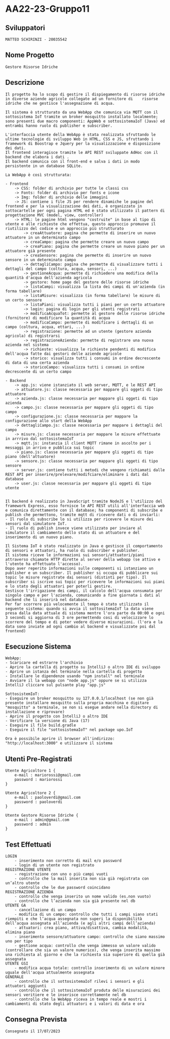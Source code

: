 # AA22-23-Gruppo11

## Sviluppatori

    MATTEO SCHIRINZI - 20035542

## Nome Progetto

    Gestore Risorse Idriche

## Descrizione

    Il progetto ha lo scopo di gestire il dispiegamento di risorse idriche in diverse aziende agricole collegate ad un fornitore di    risorse idriche che ne gestisce l'assegnazione di acqua.

    Il sistema è strutturato da una WebApp che comunica via MQTT con il sottosistema IoT tramite un broker mosquitto installato localmente; sono presenti due macro componenti: AppWeb e sottosistemaIoT (Java) ed entrambi hanno ruolo di publisher e subscriber.

    L'interfaccia utente della WebApp è stata realizzata sfruttando le ultime tecnologie di sviluppo Web in HTML, CSS e JS, sfruttando i framework di Boostrap e Jquery per la visualizzazione e disposizione dei dati.
    Il frontend interagisce tramite le API REST sviluppate AdHoc con il backend che elabora i dati .
    Il backend comunica con il front-end e salva i dati in modo persistente in un database SQLite.

    La WebApp è così strutturata:
    
    - Frontend
        -> CSS: folder di archivio per tutte le classi css
        -> Fonts: folder di archivio per fonts e icone
        -> Img: folder di archivio delle immagini
        -> JS: contiene i file JS per rendere dinamiche le pagine del frontend e per la visualizzazione dei dati, è organizzato in sottocartelle per ogni pagina HTML ed è stato utilizzato il pattern di progettazione MVC (model, view, controller)
        -> HTML: le pagine html vengono "costruite" in base al tipo di utente e alle richieste che effettua, questo approccio promuove il riutilizzo del codice e un approccio più strutturato
            -> creaAttuatore: pagina che permette di inserire un nuovo attuatore in un determinato campo
            -> creaCampo: pagina che permette creare un nuovo campo
            -> creaPiano: pagina che permette creare un nuovo piano per un attuatore già presente
            -> creaSensore: pagina che permette di inserire un nuovo sensore in un determinato campo
            -> dettagliCampo: pagina che permette di visualizzare tutti i dettagli del campo (coltura, acqua, sensori, ...)
            -> gestioneAcqua: permette di richiedere una modifica della quantità d'acqua dell'azienda agricola
            -> gestore: home page del gestore delle risorse idriche
            -> listaCampi: visualizza la lista dei campi di un'azienda (in forma tabellare)
            -> listaMisure: visualizza (in forma tabellare) le misure di un certo sensore
            -> listaPiani: visualizza tutti i piani per un certo attuatore
            -> login: pagina di login per gli utenti registrati
            -> modificaAcquaTot: permette al gestore delle risorse idriche (fornitore) di modificare la quantità di acqua
            -> modificaCampo: permette di modificare i dettagli di un campo (coltura, acqua, ettari, ...)
            -> registrazione: permette ad un utente (gestore azienda agricola) di registrarsi
            -> registrazioneAzienda: permette di registrare una nuova azienda nel sistema
            -> richieste: visualizza le richieste pendenti di modifica dell'acqua fatte dai gestori delle aziende agricole
            -> storico: visualizza tutti i consumi in ordine decrescente di data di una certa azienda
            -> storicoCampo: visualizza tutti i consumi in ordine decrescente di un certo campo

    - Backend
        -> app.js: viene istanziato il web server, MQTT, e le REST API
        -> attuatore.js: classe necessaria per mappare gli oggeti di tipo attuatore
        -> azienda.js: classe necessaria per mappare gli oggeti di tipo azienda
        -> campo.js: classe necessaria per mappare gli oggeti di tipo campo
        -> configurazione.js: classe necessaria per mappare la configurazione allo start della WebApp
        -> dettagliCampo.js: classe necessaria per mappare i dettagli del campo
        -> misure.js: classe necessaria per mappare le misure effettuate in arrrivo dal sottosistemaIoT
        -> mqtt.js: instanzia il client MQTT rimane in ascolto per i messaggi in arrivo e pubblica sui topic
        -> piano.js: classe necessaria per mappare gli oggeti di tipo piano (dell'attuatore)
        -> sensore.js: classe necessaria per mappare gli oggeti di tipo sensore
        -> server.js: contiene tutti i metodi che vengono richiamati dalle REST API per inserire/prelevare/modifciare/eliminare i dati dal database
        -> user.js: classe necessaria per mappare gli oggeti di tipo utente


    Il backend è realizzato in JavaScript tramite NodeJS e l'utilizzo del framework Express, esso fornisce le API REST utili all'interfaccia web e comunica direttamente con il database; ha componenti di subscribe e publish che permettono, tramite mqtt di ricevere dati o di inviarli:
    - Il ruolo di subscribe lo si utilizza per ricevere le misure dei sensori dal simulatore IoT.
    - Il ruolo di publish invece viene utilizzato per inviare al simulatore il cambiamento dello stato di un attuatore e del inserimento di un nuovo piano.

    Il Sistema IoT è stato realizzato in Java e gestisce il comportamento di sensori e attuatori, ha ruolo di subscriber e publisher.
    Il sistema riceve le informazioni sui sensori/attuatori/piani attraverso chiamate HTTP dirette al server della webapp (se attivo e l'utente ha effettuato l'accesso). 
    Dopo aver reperito informazioni sulle componenti si istanziano un publisher e un subscriber. Il publisher si occupa di pubblicare sui topic le misure registrate dai sensori (distinti per tipo). Il subscriber si iscrive sui topic per ricevere le informazioni sui piani e lo stato degli attuatori per poterli gestire.
    Gestisce l'irrigazione dei campi, il calcolo dell'acqua consumata per singolo campo e per l'azienda, comunicando a fine giornata i dati al backend che li inserirà nel database.
    Per far scorrere più velocemente il tempo è stato utilizzato il seguente sistema: quando si avvia il sottositemaIoT la data viene presa dalla data attuale di sistema mentre l'ora parte da 00:00 e ogni 3 secondi si aggiorna di 3 ore permettendo cosi di velocizzare lo scorrere del tempo e di poter vedere diverse misurazioni. (l'ora e la data sono inviate ad ogni cambio al backend e visualizzate poi dal frontend)

## Esecuzione Sistema

    WebApp:
    - Scaricare ed estrarre l'archivio
    - Aprire la cartella di progetto su IntelliJ o altro IDE di sviluppo
    - Aprire un istanza del terminale nella cartella di progetto
    - Installare le dipendenze usando "npm install" nel terminale
    - Avviare il la webapp con "node app.js" oppure se si utilizza IntelliJ cliccare sul pulsante play "app.js"

    SottosistemIoT:
    - Eseguire un broker mosquitto su 127.0.0.1/localhost (se non già presente installare mosquitto sulla propria macchina e digitare "mosquitto" a terminale, se non si esegue andare nella directory di installazione e riprovare)
    - Aprire il progetto con IntelliJ o altro IDE
    - Verificare la versione di Java (17)
    - Eseguire il file build.gradle
    - Eseguire il file "sottosistemaIoT" nel package upo.IoT

    Ora è possibile aprire il browser all'indirizzo: "http://localhost:3000" e utilizzare il sistema

## Utenti Pre-Registrati

    Utente Agricoltore 1 {
        e-mail : mariorossi@gmail.com
        password : mariorossi
    } 

    Utente Agricoltore 2 {
        e-mail : paoloverdi@gmail.com
        password : paoloverdi
    } 

    Utente Gestore Risorse Idriche {
        e-mail : admin@gmail.com
        password : admin
    }

## Test Effettuati
    LOGIN
        - inserimento non corretto di mail e/o password 
        - login di un utente non registrato
    REGISTRAZIONE UTENTE
        - registrazione con uno o più campi vuoti
        - controllo che la mail inserita non sia già registrata con un’altro utente
        - controllo che le due password coincidano
    REGISTRAZIONE AZIENDA
        - controllo che venga inserito un nome valido (es.non vuoto)
        - controllo che l’azienda non sia già presente nel db
    UTENTE GA
        - cancellazione di un campo
        - modifica di un campo: controllo che tutti i campi siano stati riempiti e che l’acqua assegnata non superi la disponibilità dell’acqua assegnata all’azienda (e agli altri campi dell’azienda)
	    - attuatori: crea piano, attiva/disattiva, cambia modalità, elimina piano
	    - inserimento sensore/attuatore campo: controllo che siano massimo uno per tipo
	    - gestione acqua: controllo che venga immesso un valore valido (controllare che sia un valore numerico), che venga inserita massimo una richiesta al giorno e che la richiesta sia superiore di quella già assegnata
    UTENTE GSI
	    - modifica acqua totale: controllo inserimento di un valore minore uguale dell'acqua attualmente assegnata
    GENERALE
        - controllo che il sottosistemaIoT rilevi i sensori e gli attuatori aggiunti
        - controllo che il sottosistemaIoT produta delle misurazioni dei sensori veritiere e le inserisce correttamente nel db
        - controllo che la WebApp riceva in tempo reale e mostri i cambiamenti di stato degli attuatori e i valori di data e ora

## Consegna Prevista

    Consegnato il 17/07/2023
